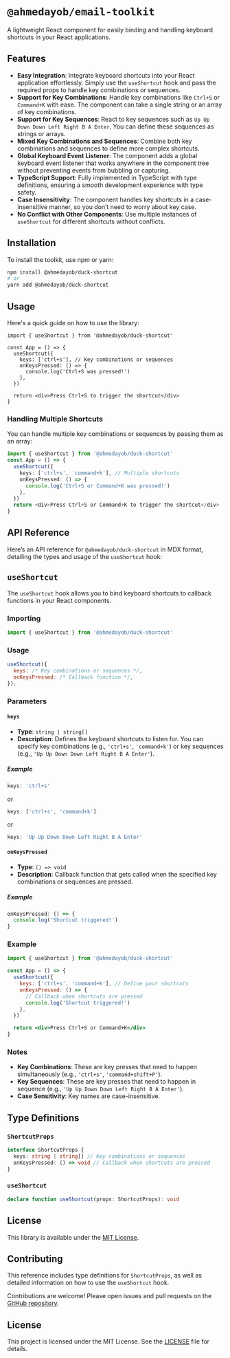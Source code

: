 # `@ahmedayob/email-toolkit`

A lightweight React component for easily binding and handling keyboard shortcuts in your React applications.

## Features

- **Easy Integration**: Integrate keyboard shortcuts into your React application effortlessly. Simply use the `useShortcut` hook and pass the required props to handle key combinations or sequences.
- **Support for Key Combinations**: Handle key combinations like `Ctrl+S` or `Command+K` with ease. The component can take a single string or an array of key combinations.
- **Support for Key Sequences**: React to key sequences such as `Up Up Down Down Left Right B A Enter`. You can define these sequences as strings or arrays.
- **Mixed Key Combinations and Sequences**: Combine both key combinations and sequences to define more complex shortcuts.
- **Global Keyboard Event Listener**: The component adds a global keyboard event listener that works anywhere in the component tree without preventing events from bubbling or capturing.
- **TypeScript Support**: Fully implemented in TypeScript with type definitions, ensuring a smooth development experience with type safety.
- **Case Insensitivity**: The component handles key shortcuts in a case-insensitive manner, so you don’t need to worry about key case.
- **No Conflict with Other Components**: Use multiple instances of `useShortcut` for different shortcuts without conflicts.

## Installation

To install the toolkit, use npm or yarn:

```bash
npm install @ahmedayob/duck-shortcut
# or
yarn add @ahmedayob/duck-shortcut
```

## Usage

Here's a quick guide on how to use the library:

```tsx
import { useShortcut } from '@ahmedayob/duck-shortcut'

const App = () => {
  useShortcut({
    keys: ['ctrl+s'], // Key combinations or sequences
    onKeysPressed: () => {
      console.log('Ctrl+S was pressed!')
    },
  })

  return <div>Press Ctrl+S to trigger the shortcut</div>
}
```

### Handling Multiple Shortcuts

You can handle multiple key combinations or sequences by passing them as an array:

```typescript
import { useShortcut } from '@ahmedayob/duck-shortcut'
const App = () => {
  useShortcut({
    keys: ['ctrl+s', 'command+k'], // Multiple shortcuts
    onKeysPressed: () => {
      console.log('Ctrl+S or Command+K was pressed!')
    },
  })
  return <div>Press Ctrl+S or Command+K to trigger the shortcut</div>
}
```

## API Reference

Here’s an API reference for `@ahmedayob/duck-shortcut` in MDX format, detailing the types and usage of the `useShortcut` hook:

## `useShortcut`

The `useShortcut` hook allows you to bind keyboard shortcuts to callback functions in your React components.

### Importing

```jsx
import { useShortcut } from '@ahmedayob/duck-shortcut'
```

### Usage

```jsx
useShortcut({
  keys: /* Key combinations or sequences */,
  onKeysPressed: /* Callback function */,
});
```

### Parameters

#### `keys`

- **Type**: `string | string[]`
- **Description**: Defines the keyboard shortcuts to listen for. You can specify key combinations (e.g., `'ctrl+s'`, `'command+k'`) or key sequences (e.g., `'Up Up Down Down Left Right B A Enter'`).

##### Example

```jsx
keys: 'ctrl+s'
```

or

```jsx
keys: ['ctrl+s', 'command+k']
```

or

```jsx
keys: 'Up Up Down Down Left Right B A Enter'
```

#### `onKeysPressed`

- **Type**: `() => void`
- **Description**: Callback function that gets called when the specified key combinations or sequences are pressed.

##### Example

```jsx
onKeysPressed: () => {
  console.log('Shortcut triggered!')
}
```

### Example

```jsx
import { useShortcut } from '@ahmedayob/duck-shortcut'

const App = () => {
  useShortcut({
    keys: ['ctrl+s', 'command+k'], // Define your shortcuts
    onKeysPressed: () => {
      // Callback when shortcuts are pressed
      console.log('Shortcut triggered!')
    },
  })

  return <div>Press Ctrl+S or Command+K</div>
}
```

### Notes

- **Key Combinations**: These are key presses that need to happen simultaneously (e.g., `'ctrl+s'`, `'command+shift+P'`).
- **Key Sequences**: These are key presses that need to happen in sequence (e.g., `'Up Up Down Down Left Right B A Enter'`).
- **Case Sensitivity**: Key names are case-insensitive.

## Type Definitions

### `ShortcutProps`

```typescript
interface ShortcutProps {
  keys: string | string[] // Key combinations or sequences
  onKeysPressed: () => void // Callback when shortcuts are pressed
}
```

### `useShortcut`

```typescript
declare function useShortcut(props: ShortcutProps): void
```

## License

This library is available under the [MIT License](LICENSE).

## Contributing

This reference includes type definitions for `ShortcutProps`, as well as detailed information on how to use the `useShortcut` hook.

Contributions are welcome! Please open issues and pull requests on the [GitHub repository](https://github.com/ahmedayob/email-toolkit).

## License

This project is licensed under the MIT License. See the [LICENSE](./LICENSE) file for details.
